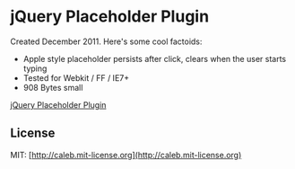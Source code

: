#  jQuery Placeholder Plugin
Created December 2011. Here's some cool factoids:
- Apple style placeholder persists after click, clears when the user starts typing
- Tested for Webkit / FF / IE7+
- 908 Bytes small

[jQuery Placeholder Plugin](http://calebogden.com/ms/placeholder/)

## License
MIT: [http://caleb.mit-license.org](http://caleb.mit-license.org)